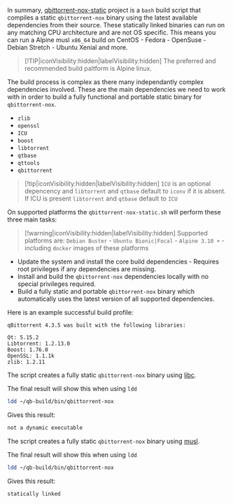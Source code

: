 In summary, [qbittorrent-nox-static](https://github.com/userdocs/qbittorrent-nox-static) project is a `bash` build script that compiles a static `qbittorrent-nox` binary using the latest available dependencies from their source. These statically linked binaries can run on any matching CPU architecture and are not OS specific. This means you can run a  Alpine musl `x86_64` build on CentOS - Fedora - OpenSuse - Debian Stretch - Ubuntu Xenial and more. 

> [!TIP|iconVisibility:hidden|labelVisibility:hidden] The preferred and recommended build paltform is Alpine linux.

The build process is complex as there many independantly complex dependencies involved. These are the main dependencies we need to work with in order to build a fully functional and portable static binary for `qbittorrent-nox`.

-  `zlib`
-  `openssl`
-  `ICU`
-  `boost`
-  `libtorrent`
-  `qtbase`
-  `qttools`
-  `qbittorrent`

> [!tip|iconVisibility:hidden|labelVisibility:hidden]
> `ICU` is an optional depencency and `libtorrent` and `qtbase` default to `iconv` if it is absent. If ICU is present `libtorrent` and `qtbase` default to `ICU`

On supported platforms the `qbittorrent-nox-static.sh` will perform these three main tasks:

> [!warning|iconVisibility:hidden|labelVisibility:hidden]
> Supported platforms are: `Debian Buster` - `Ubuntu Bionic|Focal` - `Alpine 3.10 +` - including `docker` images of these platforms

-  Update the system and install the core build dependencies - Requires root privileges if any dependencies are missing.
-  Install and build the `qbittorrent-nox` dependencies locally with no special privileges required.
-  Build a fully static and portable `qbittorrent-nox` binary which automatically uses the latest version of all supported dependencies.

Here is an example successful build profile:

```none
qBittorrent 4.3.5 was built with the following libraries:

Qt: 5.15.2
Libtorrent: 1.2.13.0
Boost: 1.76.0
OpenSSL: 1.1.1k
zlib: 1.2.11
```

<!-- tabs:start -->

<!-- tab: Debian and Ubuntu Linux -->

The script creates a fully static `qbittorrent-nox` binary using [libc](https://www.gnu.org/software/libc/).

The final result will show this when using `ldd`

```bash
ldd ~/qb-build/bin/qbittorrent-nox
```

Gives this result:

```bash
not a dynamic executable
```

<!-- tab:Alpine Linux -->

The script creates a fully static `qbittorrent-nox` binary using [musl](https://wiki.musl-libc.org/).

The final result will show this when using `ldd`

```bash
ldd ~/qb-build/bin/qbittorrent-nox
```

Gives this result:

```bash
statically linked
```

<!-- tabs:end -->
